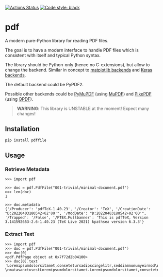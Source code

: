 [![Actions Status](https://github.com/py-pdf/pdf/workflows/Unit%20Tests/badge.svg)](https://github.com/py-pdf/pdf/actions)
[![Code style: black](https://img.shields.io/badge/code%20style-black-000000.svg)](https://github.com/psf/black)

# pdf
A modern pure-Python library for reading PDF files.

The goal is to have a modern interface to handle PDF files which is consistent
with itself and typical Python syntax.

The library should be Python-only (hence no C-extensions), but allow to change
the backend. Similar in concept to [matplotlib backends](https://matplotlib.org/2.0.2/faq/usage_faq.html#what-is-a-backend) and [Keras backends](https://faroit.com/keras-docs/1.2.0/backend/).

The default backend could be PyPDF2.

Possible other backends could be [PyMuPDF](https://pymupdf.readthedocs.io/en/latest/)
(using [MuPDF](https://mupdf.com/))
and [PikePDF](https://github.com/pikepdf/pikepdf) (using [QPDF](https://github.com/qpdf/qpdf)).

> **WARNING**: This library is UNSTABLE at the moment! Expect many changes!

## Installation

```bash
pip install pdffile
```

## Usage


### Retrieve Metadata

```pycon
>>> import pdf

>>> doc = pdf.PdfFile("001-trivial/minimal-document.pdf")
>>> len(doc)
1

>>> doc.metadata
{'/Producer': 'pdfTeX-1.40.23', '/Creator': 'TeX', '/CreationDate': "D:20220403180542+02'00'", '/ModDate': "D:20220403180542+02'00'", '/Trapped': '/False', '/PTEX.Fullbanner': 'This is pdfTeX, Version 3.141592653-2.6-1.40.23 (TeX Live 2021) kpathsea version 6.3.3'}
```

### Extract Text

```pycon
>>> import pdf
>>> doc = pdf.PdfFile("001-trivial/minimal-document.pdf")
>>> doc[0]
<pdf.PdfPage object at 0x7f72d2b04100>
>>> doc[0].text
'Loremipsumdolorsitamet,consetetursadipscingelitr,seddiamnonumyeirmod\ntemporinviduntutlaboreetdoloremagnaaliquyamerat,seddiamvoluptua.Atvero\neosetaccusametjustoduodoloresetearebum.Stetclitakasdgubergren,noseataki-\nmatasanctusestLoremipsumdolorsitamet.Loremipsumdolorsitamet,consetetur\nsadipscingelitr,seddiamnonumyeirmodtemporinviduntutlaboreetdoloremagna\naliquyamerat,seddiamvoluptua.Atveroeosetaccusametjustoduodoloresetea\nrebum.Stetclitakasdgubergren,noseatakimatasanctusestLoremipsumdolorsit\namet.\n1\n'
```
